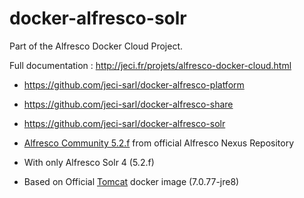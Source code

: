 # docker-alfresco-solr

Part of the Alfresco Docker Cloud Project.

Full documentation : <http://jeci.fr/projets/alfresco-docker-cloud.html>

* <https://github.com/jeci-sarl/docker-alfresco-platform>
* <https://github.com/jeci-sarl/docker-alfresco-share>
* <https://github.com/jeci-sarl/docker-alfresco-solr>

* [Alfresco Community 5.2.f](https://community.alfresco.com/docs/DOC-6301-alfresco-community-edition-52) from official Alfresco Nexus Repository
* With only Alfresco Solr 4 (5.2.f)
* Based on Official [Tomcat](https://hub.docker.com/_/tomcat/) docker image (7.0.77-jre8)
